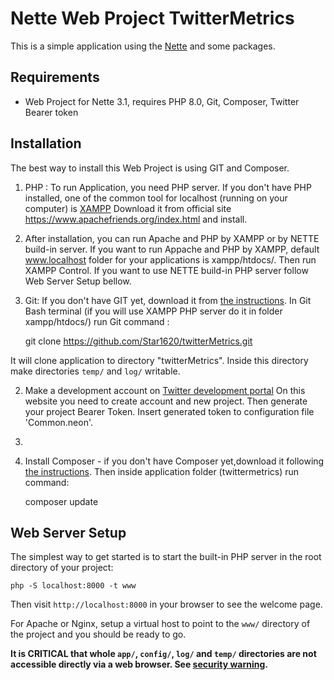 Nette Web Project TwitterMetrics
=================

This is a simple application using the [Nette](https://nette.org) and some packages. 


Requirements
------------

- Web Project for Nette 3.1, requires PHP 8.0, Git, Composer, Twitter Bearer token


Installation
------------

The best way to install this Web Project is using GIT and Composer. 

1. PHP : To run Application, you need PHP server. If you don't have PHP installed, one of the common tool for localhost (running on your computer) is [XAMPP](https://www.apachefriends.org/index.html)
   Download it from official site https://www.apachefriends.org/index.html and install.
   
2. After installation, you can run Apache and PHP by XAMPP or by NETTE build-in server. 
If you want to run Appache and PHP by XAMPP, default www.localhost folder for your applications is xampp/htdocs/.  Then run XAMPP Control. 
If you want to use NETTE build-in PHP server follow Web Server Setup bellow.


3. Git: If you don't have GIT yet, download it from [the instructions](https://git-scm.com/downloads). 
In Git Bash terminal (if you will use XAMPP PHP server do it in folder xampp/htdocs/) run Git command : 

	git clone https://github.com/Star1620/twitterMetrics.git

It will clone application to directory "twitterMetrics". 
Inside this directory make directories `temp/` and `log/` writable.

2. Make a development account on [Twitter development portal](https://developer.twitter.com/)
   On this website you need to create account and new project. Then generate your project Bearer Token. Insert generated token to configuration file 'Common.neon'.

3. 
4. Install Composer - if you don't have Composer yet,download it following [the instructions](https://getcomposer.org/).
Then inside application folder (twittermetrics) run command:

	composer update



Web Server Setup
----------------

The simplest way to get started is to start the built-in PHP server in the root directory of your project:

	php -S localhost:8000 -t www

Then visit `http://localhost:8000` in your browser to see the welcome page.

For Apache or Nginx, setup a virtual host to point to the `www/` directory of the project and you
should be ready to go.

**It is CRITICAL that whole `app/`, `config/`, `log/` and `temp/` directories are not accessible directly
via a web browser. See [security warning](https://nette.org/security-warning).**
